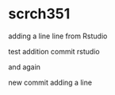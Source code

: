 # scrch351
adding a line
line from Rstudio

test addition commit rstudio

and again

new commit
adding a line
